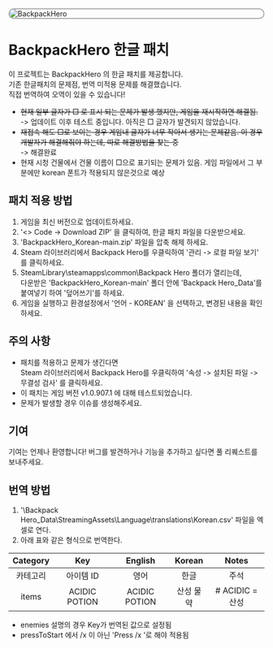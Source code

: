 <div style="border: 2px solid #aaa; border-radius: 12px; overflow: hidden;">
    <img src="https://i.ytimg.com/vi/iUaUem4kWLw/maxresdefault.jpg" alt="BackpackHero" style="width: 10% align="center"; height: auto;">
</div>

# BackpackHero 한글 패치

이 프로젝트는 BackpackHero 의 한글 패치를 제공합니다.<br>
기존 한글패치의 문제점, 번역 미적용 문제를 해결했습니다.<br>
직접 번역하여 오역이 있을 수 있습니다!

+ ~~현재 일부 글자가 □ 로 표시 되는 문제가 발생 했지만, 게임을 재시작하면 해결됨.~~<br>
  -> 업데이트 이후 테스트 중입니다. 아직은 □ 글자가 발견되지 않았습니다.
+ ~~재접속 해도 □로 보이는 경우 게임내 글자가 너무 작아서 생기는 문제같음. 이 경우 개발자가 해결해줘야 하는데, 따로 해결방법을 찾는 중~~<br>
  -> 해결완료
+ 현재 시청 건물에서 건물 이름이 □으로 표기되는 문제가 있음. 게임 파일에서 그 부분에만 korean 폰트가 적용되지 않은것으로 예상

## 패치 적용 방법

1. 게임을 최신 버전으로 업데이트하세요.
2. '<> Code -> Download ZIP' 을 클릭하여, 한글 패치 파일을 다운받으세요.
3. 'BackpackHero_Korean-main.zip' 파일을 압축 해제 하세요.
4. Steam 라이브러리에서 Backpack Hero를 우클릭하여 '관리 -> 로컬 파일 보기' 를 클릭하세요.
5. SteamLibrary\steamapps\common\Backpack Hero 폴더가 열리는데,<br>
다운받은 'BackpackHero_Korean-main' 폴더 안에 'Backpack Hero_Data'를 붙여넣기 하여 '덮어쓰기'를 하세요.
6. 게임을 실행하고 환경설정에서 '언어 - KOREAN' 을 선택하고, 변경된 내용을 확인하세요.

## 주의 사항

- 패치를 적용하고 문제가 생긴다면<br>
Steam 라이브러리에서 Backpack Hero를 우클릭하여 '속성 -> 설치된 파일 -> 무결성 검사' 를 클릭하세요.
- 이 패치는 게임 버전 v1.0.907.1 에 대해 테스트되었습니다.
- 문제가 발생할 경우 이슈를 생성해주세요.

## 기여

기여는 언제나 환영합니다! 버그를 발견하거나 기능을 추가하고 싶다면 풀 리퀘스트를 보내주세요.

## 번역 방법
1. '\Backpack Hero_Data\StreamingAssets\Language\translations\Korean.csv' 파일을 엑셀로 연다.
2. 아래 표와 같은 형식으로 번역한다. <br>

| Category | Key | English | Korean | Notes |
|:---------:|:--------:|:---------:|:---------:|:---------:|
| 카테고리| 아이템 ID| 영어| 한글| 주석|
| items| ACIDIC POTION| ACIDIC POTION| 산성 물약| # ACIDIC = 산성|

- enemies 설명의 경우 Key가 번역된 값으로 설정됨
- pressToStart 에서 /x 이 아닌 'Press /x '로 해야 적용됨
